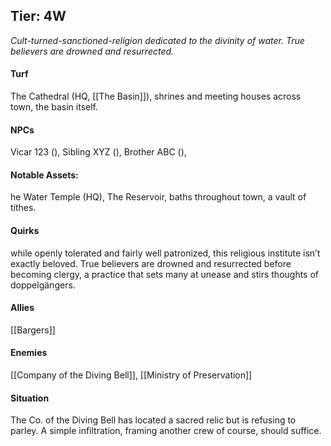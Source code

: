 ---
---

## Tier: 4W
*Cult-turned-sanctioned-religion dedicated to the divinity of water. True believers are drowned and resurrected.* 

#### **Turf**
The Cathedral (HQ, [[The Basin]]), shrines and meeting houses across town, the basin itself. 

#### **NPCs**
Vicar 123 (), Sibling XYZ (), Brother ABC (), 

#### **Notable Assets**:
he Water Temple (HQ), The Reservoir, baths throughout town, a vault of tithes. 

#### **Quirks**
while openly tolerated and fairly well patronized, this religious institute isn’t exactly beloved. True believers are drowned and resurrected before becoming clergy, a practice that sets many at unease and stirs thoughts of doppelgängers. 

#### **Allies**
[[Bargers]]

#### **Enemies**
[[Company of the Diving Bell]], [[Ministry of Preservation]]

#### **Situation**
The Co. of the Diving Bell has located a sacred relic but is refusing to parley. A simple infiltration, framing another crew of course, should suffice. 